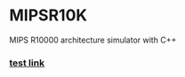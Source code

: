 MIPSR10K
========

MIPS R10000 architecture simulator with C++ 
### [test link](https://github.com/codecombat/codecombat/wiki/Developer-environment)
